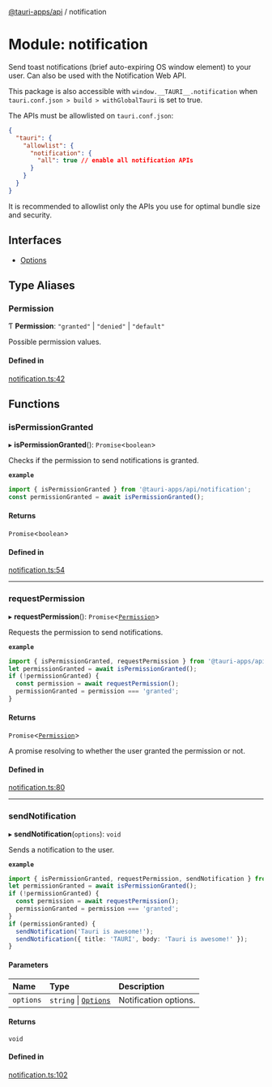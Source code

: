 [@tauri-apps/api](../README.md) / notification

# Module: notification

Send toast notifications (brief auto-expiring OS window element) to your user.
Can also be used with the Notification Web API.

This package is also accessible with `window.__TAURI__.notification` when `tauri.conf.json > build > withGlobalTauri` is set to true.

The APIs must be allowlisted on `tauri.conf.json`:
```json
{
  "tauri": {
    "allowlist": {
      "notification": {
        "all": true // enable all notification APIs
      }
    }
  }
}
```
It is recommended to allowlist only the APIs you use for optimal bundle size and security.

## Interfaces

- [Options](../interfaces/notification.Options.md)

## Type Aliases

### Permission

Ƭ **Permission**: ``"granted"`` \| ``"denied"`` \| ``"default"``

Possible permission values.

#### Defined in

[notification.ts:42](https://github.com/tauri-apps/tauri/blob/07bc998/tooling/api/src/notification.ts#L42)

## Functions

### isPermissionGranted

▸ **isPermissionGranted**(): `Promise`<`boolean`\>

Checks if the permission to send notifications is granted.

**`example`**
```typescript
import { isPermissionGranted } from '@tauri-apps/api/notification';
const permissionGranted = await isPermissionGranted();
```

#### Returns

`Promise`<`boolean`\>

#### Defined in

[notification.ts:54](https://github.com/tauri-apps/tauri/blob/07bc998/tooling/api/src/notification.ts#L54)

___

### requestPermission

▸ **requestPermission**(): `Promise`<[`Permission`](notification.md#permission)\>

Requests the permission to send notifications.

**`example`**
```typescript
import { isPermissionGranted, requestPermission } from '@tauri-apps/api/notification';
let permissionGranted = await isPermissionGranted();
if (!permissionGranted) {
  const permission = await requestPermission();
  permissionGranted = permission === 'granted';
}
```

#### Returns

`Promise`<[`Permission`](notification.md#permission)\>

A promise resolving to whether the user granted the permission or not.

#### Defined in

[notification.ts:80](https://github.com/tauri-apps/tauri/blob/07bc998/tooling/api/src/notification.ts#L80)

___

### sendNotification

▸ **sendNotification**(`options`): `void`

Sends a notification to the user.

**`example`**
```typescript
import { isPermissionGranted, requestPermission, sendNotification } from '@tauri-apps/api/notification';
let permissionGranted = await isPermissionGranted();
if (!permissionGranted) {
  const permission = await requestPermission();
  permissionGranted = permission === 'granted';
}
if (permissionGranted) {
  sendNotification('Tauri is awesome!');
  sendNotification({ title: 'TAURI', body: 'Tauri is awesome!' });
}
```

#### Parameters

| Name | Type | Description |
| :------ | :------ | :------ |
| `options` | `string` \| [`Options`](../interfaces/notification.Options.md) | Notification options. |

#### Returns

`void`

#### Defined in

[notification.ts:102](https://github.com/tauri-apps/tauri/blob/07bc998/tooling/api/src/notification.ts#L102)
